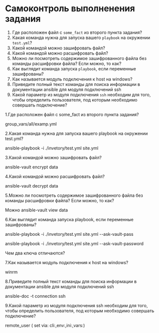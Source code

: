 # Самоконтроль выполненения задания

1. Где расположен файл с `some_fact` из второго пункта задания?
2. Какая команда нужна для запуска вашего `playbook` на окружении `test.yml`?
3. Какой командой можно зашифровать файл?
4. Какой командой можно расшифровать файл?
5. Можно ли посмотреть содержимое зашифрованного файла без команды расшифровки файла? Если можно, то как?
6. Как выглядит команда запуска `playbook`, если переменные зашифрованы?
7. Как называется модуль подключения к host на windows?
8. Приведите полный текст команды для поиска информации в документации ansible для модуля подключений ssh
9. Какой параметр из модуля подключения `ssh` необходим для того, чтобы определить пользователя, под которым необходимо совершать подключение?



1.Где расположен файл с some_fact из второго пункта задания?

group_vars/all/examp.yml

2.Какая команда нужна для запуска вашего playbook на окружении test.yml?

ansible-playbook -i ./invetory/test.yml site.yml

3.Какой командой можно зашифровать файл?

ansible-vault encrypt data

4.Какой командой можно расшифровать файл?

ansible-vault decrypt data

5.Можно ли посмотреть содержимое зашифрованного файла без команды расшифровки файла? Если можно, то как?

Можно ansible-vault view data

6.Как выглядит команда запуска playbook, если переменные зашифрованы?

ansible-playbook -i ./invetory/test.yml site.yml --ask-vault-pass

ansible-playbook -i ./invetory/test.yml site.yml --ask-vault-password

Чем два ключа отличаются?

7.Как называется модуль подключения к host на windows?

winrm

8.Приведите полный текст команды для поиска информации в документации ansible для модуля подключений ssh

ansible-doc -t connection ssh

9.Какой параметр из модуля подключения ssh необходим для того, чтобы определить пользователя, под которым необходимо совершать подключение?

remote_user ( set via: cli:,env:,ini:,vars:)
